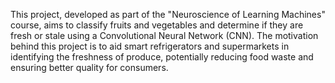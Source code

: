 This project, developed as part of the "Neuroscience of Learning Machines" course, aims to classify fruits and vegetables and determine if they are fresh or stale using a Convolutional Neural Network (CNN). The motivation behind this project is to aid smart refrigerators and supermarkets in identifying the freshness of produce, potentially reducing food waste and ensuring better quality for consumers.
